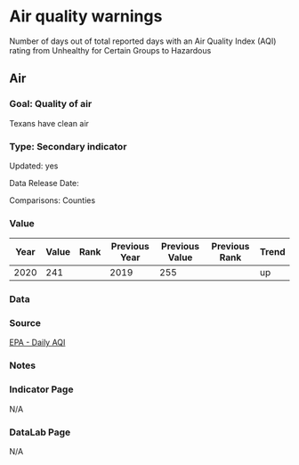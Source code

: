 # Air quality warnings

Number of days out of total reported days with an Air Quality Index (AQI) rating from Unhealthy for Certain Groups to Hazardous

## Air

### Goal: Quality of air

Texans have clean air

### Type: Secondary indicator

Updated: yes

Data Release Date: 

Comparisons: Counties

### Value

| Year      |  Value      | Rank        | Previous Year | Previous Value | Previous Rank | Trend | 
| ----------- | ----------- | ----------- | ----------- | ----------- | ----------- | -----------|
|     2020    |    241     |             |    2019    |    255     |             |    up     |

### Data

### Source

[EPA - Daily AQI](https://aqs.epa.gov/aqsweb/airdata/download_files.html#AQI)

### Notes


### Indicator Page

N/A

### DataLab Page

N/A